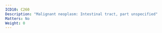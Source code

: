 ```yaml
---
ICD10: C260
Description: "Malignant neoplasm: Intestinal tract, part unspecified"
Matters: No
Weight: 0
---
```


